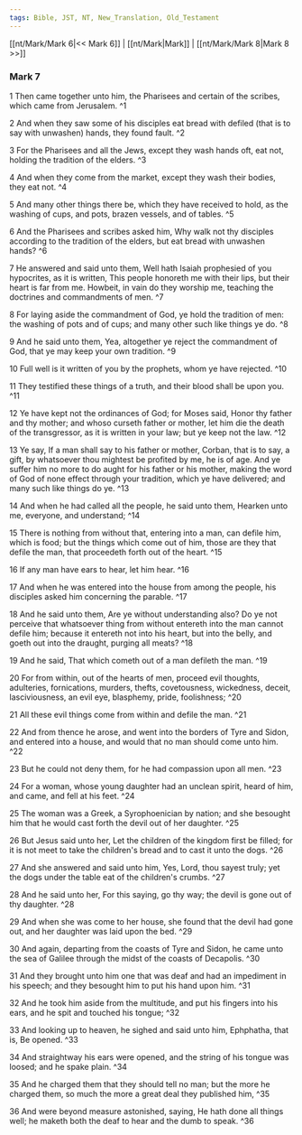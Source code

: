 ```yaml
---
tags: Bible, JST, NT, New_Translation, Old_Testament
---
```


[[nt/Mark/Mark 6|<< Mark 6]] | [[nt/Mark|Mark]] | [[nt/Mark/Mark 8|Mark 8 >>]]

### Mark 7

1 Then came together unto him, the Pharisees and certain of the scribes, which came from Jerusalem.  ^1

2 And when they saw some of his disciples eat bread with defiled (that is to say with unwashen) hands, they found fault.  ^2

3 For the Pharisees and all the Jews, except they wash hands oft, eat not, holding the tradition of the elders.  ^3

4 And when they come from the market, except they wash their bodies, they eat not.  ^4

5 And many other things there be, which they have received to hold, as the washing of cups, and pots, brazen vessels, and of tables.  ^5

6 And the Pharisees and scribes asked him, Why walk not thy disciples according to the tradition of the elders, but eat bread with unwashen hands?  ^6

7 He answered and said unto them, Well hath Isaiah prophesied of you hypocrites, as it is written, This people honoreth me with their lips, but their heart is far from me. Howbeit, in vain do they worship me, teaching the doctrines and commandments of men.  ^7

8 For laying aside the commandment of God, ye hold the tradition of men: the washing of pots and of cups; and many other such like things ye do.  ^8

9 And he said unto them, Yea, altogether ye reject the commandment of God, that ye may keep your own tradition.  ^9

10 Full well is it written of you by the prophets, whom ye have rejected.  ^10

11 They testified these things of a truth, and their blood shall be upon you.  ^11

12 Ye have kept not the ordinances of God; for Moses said, Honor thy father and thy mother; and whoso curseth father or mother, let him die the death of the transgressor, as it is written in your law; but ye keep not the law.  ^12

13 Ye say, If a man shall say to his father or mother, Corban, that is to say, a gift, by whatsoever thou mightest be profited by me, he is of age. And ye suffer him no more to do aught for his father or his mother, making the word of God of none effect through your tradition, which ye have delivered; and many such like things do ye.  ^13

14 And when he had called all the people, he said unto them, Hearken unto me, everyone, and understand;  ^14

15 There is nothing from without that, entering into a man, can defile him, which is food; but the things which come out of him, those are they that defile the man, that proceedeth forth out of the heart.  ^15

16 If any man have ears to hear, let him hear.  ^16

17 And when he was entered into the house from among the people, his disciples asked him concerning the parable.  ^17

18 And he said unto them, Are ye without understanding also? Do ye not perceive that whatsoever thing from without entereth into the man cannot defile him; because it entereth not into his heart, but into the belly, and goeth out into the draught, purging all meats?  ^18

19 And he said, That which cometh out of a man defileth the man.  ^19

20 For from within, out of the hearts of men, proceed evil thoughts, adulteries, fornications, murders, thefts, covetousness, wickedness, deceit, lasciviousness, an evil eye, blasphemy, pride, foolishness;  ^20

21 All these evil things come from within and defile the man.  ^21

22 And from thence he arose, and went into the borders of Tyre and Sidon, and entered into a house, and would that no man should come unto him.  ^22

23 But he could not deny them, for he had compassion upon all men.  ^23

24 For a woman, whose young daughter had an unclean spirit, heard of him, and came, and fell at his feet.  ^24

25 The woman was a Greek, a Syrophoenician by nation; and she besought him that he would cast forth the devil out of her daughter.  ^25

26 But Jesus said unto her, Let the children of the kingdom first be filled; for it is not meet to take the children\'s bread and to cast it unto the dogs.  ^26

27 And she answered and said unto him, Yes, Lord, thou sayest truly; yet the dogs under the table eat of the children\'s crumbs.  ^27

28 And he said unto her, For this saying, go thy way; the devil is gone out of thy daughter.  ^28

29 And when she was come to her house, she found that the devil had gone out, and her daughter was laid upon the bed.  ^29

30 And again, departing from the coasts of Tyre and Sidon, he came unto the sea of Galilee through the midst of the coasts of Decapolis.  ^30

31 And they brought unto him one that was deaf and had an impediment in his speech; and they besought him to put his hand upon him.  ^31

32 And he took him aside from the multitude, and put his fingers into his ears, and he spit and touched his tongue;  ^32

33 And looking up to heaven, he sighed and said unto him, Ephphatha, that is, Be opened.  ^33

34 And straightway his ears were opened, and the string of his tongue was loosed; and he spake plain.  ^34

35 And he charged them that they should tell no man; but the more he charged them, so much the more a great deal they published him,  ^35

36 And were beyond measure astonished, saying, He hath done all things well; he maketh both the deaf to hear and the dumb to speak.  ^36

 
